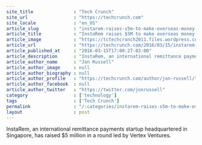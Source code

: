 ```yaml
---
site_title               : "Tech Crunch"
site_url                 : "https://techcrunch.com"
site_locale              : "en_US"
article_slug             : "instarem-raises-s5m-to-make-overseas-money-transfers-cheaper-and-faster-in-asia"
article_title            : "InstaRem raises $5M to make overseas money transfers cheaper and faster in Asia"
article_image            : "https://tctechcrunch2011.files.wordpress.com/2016/03/india-cash.jpg?w=764&h=400&crop=1"
article_url              : "https://techcrunch.com/2016/03/15/instarem-raises-5m-to-make-overseas-money-transfers-cheaper-and-faster-in-asia/"
article_published_at     : "2016-03-15T17:00:27-03:00"
article_description      : "InstaRem, an international remittance payments startup headquartered in Singapore, has raised $5 million in a round led by Vertex Ventures."
article_author_name      : "Jon Russell"
article_author_image     : null
article_author_biography : null
article_author_profile   : "https://techcrunch.com/author/jon-russell/"
article_author_facebook  : null
article_author_twitter   : "https://twitter.com/jonrussell"
category                 : ['technology']
tags                     : ['Tech Crunch']
permalink                : "/:categories/instarem-raises-s5m-to-make-overseas-money-transfers-cheaper-and-faster-in-asia/"
layout                   : post
---
```


InstaRem, an international remittance payments startup headquartered in Singapore, has raised $5 million in a round led by Vertex Ventures.
